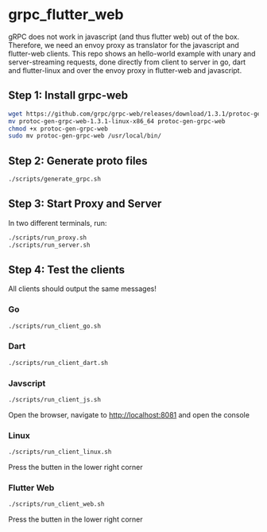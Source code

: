 grpc_flutter_web
================

gRPC does not work in javascript (and thus flutter web) out of the box. 
Therefore, we need an envoy proxy as translator for the javascript and 
flutter-web clients. This repo shows an hello-world example with unary 
and server-streaming requests, done directly from client to server in 
go, dart and flutter-linux and over the envoy proxy in flutter-web and 
javascript.


## Step 1: Install grpc-web

```bash
wget https://github.com/grpc/grpc-web/releases/download/1.3.1/protoc-gen-grpc-web-1.3.1-linux-x86_64
mv protoc-gen-grpc-web-1.3.1-linux-x86_64 protoc-gen-grpc-web
chmod +x protoc-gen-grpc-web
sudo mv protoc-gen-grpc-web /usr/local/bin/
```

## Step 2: Generate proto files

```bash
./scripts/generate_grpc.sh
```

## Step 3: Start Proxy and Server

In two different terminals, run:

```bash
./scripts/run_proxy.sh
./scripts/run_server.sh
```

## Step 4: Test the clients

All clients should output the same messages!

### Go

```bash
./scripts/run_client_go.sh
```

### Dart

```bash
./scripts/run_client_dart.sh
```

### Javscript

```bash
./scripts/run_client_js.sh
```

Open the browser, navigate to [http://localhost:8081](http://localhost:8081) 
and open the console

### Linux

```bash
./scripts/run_client_linux.sh
```

Press the butten in the lower right corner

### Flutter Web

```bash
./scripts/run_client_web.sh
```

Press the butten in the lower right corner
